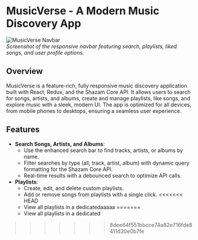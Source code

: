# MusicVerse - A Modern Music Discovery App

![MusicVerse Navbar](https://github.com/Targter/SpotifyClone1-Celebal/blob/2a18e806aa6e161cad18dafc630afc368cd0b8c9/public/search.png)  
*Screenshot of the responsive navbar featuring search, playlists, liked songs, and user profile options.*

## Overview

MusicVerse is a feature-rich, fully responsive music discovery application built with React, Redux, and the Shazam Core API. It allows users to search for songs, artists, and albums, create and manage playlists, like songs, and explore music with a sleek, modern UI. The app is optimized for all devices, from mobile phones to desktops, ensuring a seamless user experience.

## Features

- **Search Songs, Artists, and Albums**: 
  - Use the enhanced search bar to find tracks, artists, or albums by name.
  - Filter searches by type (all, track, artist, album) with dynamic query formatting for the Shazam Core API.
  - Real-time results with a debounced search to optimize API calls.
- **Playlists**:
  - Create, edit, and delete custom playlists.
  - Add or remove songs from playlists with a single click.
<<<<<<< HEAD
  - View all playlists in a dedicatedaaaaa
=======
  - View all playlists in a dedicated
>>>>>>> 8dee64f551bbcce74a82e716fde8411d30e0b7fe
